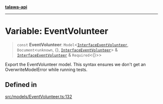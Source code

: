 [**talawa-api**](../../../README.md)

***

# Variable: EventVolunteer

> `const` **EventVolunteer**: `Model`\<[`InterfaceEventVolunteer`](../interfaces/InterfaceEventVolunteer.md), `Document`\<`unknown`, \{\}, [`InterfaceEventVolunteer`](../interfaces/InterfaceEventVolunteer.md)\> & [`InterfaceEventVolunteer`](../interfaces/InterfaceEventVolunteer.md) & `Required`\<\{\}\>\>

Export the EventVolunteer model.
This syntax ensures we don't get an OverwriteModelError while running tests.

## Defined in

[src/models/EventVolunteer.ts:132](https://github.com/Suyash878/talawa-api/blob/e4413cec641a837926071678fed3c7f67234e31e/src/models/EventVolunteer.ts#L132)
